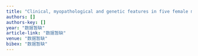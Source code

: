 ```yaml
---
title: "Clinical, myopathological and genetic features in five female manifesting carriers of Duchenne muscular dystrophy"
authors: []
authors-key: []
year: "数据暂缺"
article-link: "数据暂缺"
venue: "数据暂缺"
bibex: "数据暂缺"
---
```

